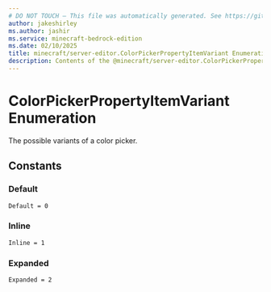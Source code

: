 ```yaml
---
# DO NOT TOUCH — This file was automatically generated. See https://github.com/mojang/minecraftapidocsgenerator to modify descriptions, examples, etc.
author: jakeshirley
ms.author: jashir
ms.service: minecraft-bedrock-edition
ms.date: 02/10/2025
title: minecraft/server-editor.ColorPickerPropertyItemVariant Enumeration
description: Contents of the @minecraft/server-editor.ColorPickerPropertyItemVariant enumeration.
---
```

# ColorPickerPropertyItemVariant Enumeration

The possible variants of a color picker.

## Constants
### **Default**
`Default = 0`
### **Inline**
`Inline = 1`
### **Expanded**
`Expanded = 2`
